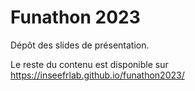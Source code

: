# Funathon 2023

Dépôt des slides de présentation. 

Le reste du contenu est disponible sur https://inseefrlab.github.io/funathon2023/

